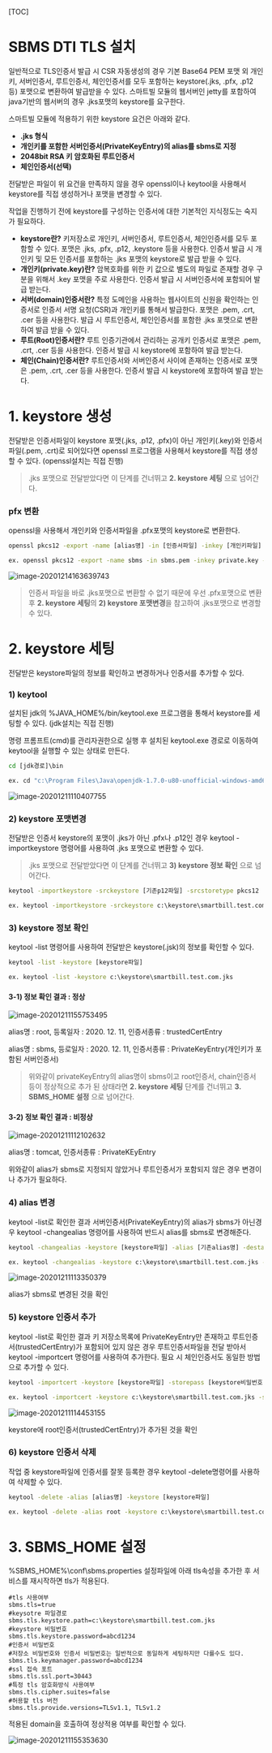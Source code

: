 [TOC]

# SBMS DTI TLS 설치

일반적으로 TLS인증서 발급 시 CSR 자동생성의 경우 기본 Base64 PEM 포맷 외 개인키, 서버인증서, 루트인증서, 체인인증서를 모두 포함하는 keystore(.jks, .pfx, .p12 등) 포맷으로 변환하여 발급받을 수 있다. 스마트빌 모듈의 웹서버인 jetty를 포함하여 java기반의 웹서버의 경우 .jks포맷의 keystore를 요구한다.

스마트빌 모듈에 적용하기 위한 keystore 요건은 아래와 같다.

- **.jks 형식**
- **개인키를 포함한 서버인증서(PrivateKeyEntry)의 alias를 sbms로 지정**
- **2048bit RSA 키 암호화된 루트인증서**
- **체인인증서(선택)**

전달받은 파일이 위 요건을 만족하지 않을 경우 openssl이나 keytool을 사용해서 keystore를 직접 생성하거나 포맷을 변경할 수 있다.

작업을 진행하기 전에 keystore를 구성하는 인증서에 대한 기본적인 지식정도는 숙지가 필요하다.

- **keystore란?** 키저장소로 개인키, 서버인증서, 루트인증서, 체인인증서를 모두 포함할 수 있다. 포맷은 .jks, .pfx, .p12, .keystore 등을 사용한다. 인증서 발급 시 개인키 및 모든 인증서를 포함하는 .jks 포맷의 keystore로 발급 받을 수 있다.
- **개인키(private.key)란?** 암복호화를 위한 키 값으로 별도의 파일로 존재할 경우 구분을 위해서 .key 포맷을 주로 사용한다. 인증서 발급 시 서버인증서에 포함되어 발급 받는다.
- **서버(domain)인증서란?** 특정 도메인을 사용하는 웹사이트의 신원을 확인하는 인증서로 인증서 서명 요청(CSR)과 개인키를 통해서 발급한다. 포맷은 .pem, .crt, .cer 등을 사용한다. 발급 시 루트인증서, 체인인증서를 포함한 .jks 포맷으로 변환하여 발급 받을 수 있다.
- **루트(Root)인증서란?** 루트 인증기관에서 관리하는 공개키 인증서로 포맷은 .pem, .crt, .cer 등을 사용한다. 인증서 발급 시 keystore에 포함하여 발급 받는다.
- **체인(Chain)인증서란?** 루트인증서와 서버인증서 사이에 존재하는 인증서로  포맷은 .pem, .crt, .cer 등을 사용한다. 인증서 발급 시 keystore에 포함하여 발급 받는다.



# 1. keystore 생성

전달받은 인증서파일이 keystore 포맷(.jks, .p12, .pfx)이 아닌 개인키(.key)와 인증서파일(.pem, .crt)로 되어있다면 openssl 프로그램을 사용해서 keystore를 직접 생성할 수 있다. (openssl설치는 직접 진행)

> .jks 포맷으로 전달받았다면 이 단계를 건너뛰고 **2. keystore 세팅** 으로 넘어간다.



### pfx 변환

openssl을 사용해서 개인키와 인증서파일을 .pfx포맷의 keystore로 변환한다.

```cmd
openssl pkcs12 -export -name [alias명] -in [인증서파일] -inkey [개인키파일] -out [변환할pfx파일]

ex. openssl pkcs12 -export -name sbms -in sbms.pem -inkey private.key -out sbms.pfx
```

![image-20201214163639743](C:\Users\user\AppData\Roaming\Typora\typora-user-images\image-20201214163639743.png)

> 인증서 파일을 바로 .jks포맷으로 변환할 수 없기 때문에 우선 .pfx포맷으로 변환 후 **2. keystore 세팅**의 **2) keystore 포맷변경**을 참고하여 .jks포맷으로 변경할 수 있다.
>



# 2. keystore 세팅

전달받은 keystore파일의 정보를 확인하고 변경하거나 인증서를 추가할 수 있다.



### 1) keytool

설치된 jdk의 %JAVA_HOME%/bin/keytool.exe 프로그램을 통해서 keystore를 세팅할 수 있다. (jdk설치는 직접 진행)

명령 프롬프트(cmd)를 관리자권한으로 실행 후 설치된 keytool.exe 경로로 이동하여 keytool을 실행할 수 있는 상태로 만든다.

```cmd
cd [jdk경로]\bin

ex. cd "c:\Program Files\Java\openjdk-1.7.0-u80-unofficial-windows-amd64-image\bin"
```

![image-20201211110407755](C:\Users\user\AppData\Roaming\Typora\typora-user-images\image-20201211110407755.png)



### 2) keystore 포맷변경

전달받은 인증서 keystore의 포맷이 .jks가 아닌 .pfx나 .p12인 경우 keytool -importkeystore 명령어를 사용하여 .jks 포맷으로 변환할 수 있다.

> .jks 포맷으로 전달받았다면 이 단계를 건너뛰고 **3) keystore 정보 확인** 으로 넘어간다.

```cmd
keytool -importkeystore -srckeystore [기존p12파일] -srcstoretype pkcs12 -destkeystore [변경할jks파일] -deststoretype jks

ex. keytool -importkeystore -srckeystore c:\keystore\smartbill.test.com.p12 -srcstoretype pkcs12 -destkeystore c:\keystore\smartbill.test.com.jks -deststoretype jks
```



### 3) keystore 정보 확인

keytool -list 명령어를 사용하여 전달받은 keystore(.jsk)의 정보를 확인할 수 있다.

```cmd
keytool -list -keystore [keystore파일]

ex. keytool -list -keystore c:\keystore\smartbill.test.com.jks
```



#### 3-1) 정보 확인 결과 : 정상

![image-20201211155753495](C:\Users\user\AppData\Roaming\Typora\typora-user-images\image-20201211155753495.png)

alias명 : root, 등록일자 : 2020. 12. 11, 인증서종류 : trustedCertEntry

alias명 : sbms, 등로일자 : 2020. 12. 11, 인증서종류 : PrivateKeyEntry(개인키가 포함된 서버인증서)

> 위와같이 privateKeyEntry의 alias명이 sbms이고 root인증서, chain인증서 등이 정상적으로 추가 된 상태라면 **2. keystore 세팅** 단계를 건너뛰고 **3. SBMS_HOME 설정** 으로 넘어간다.
>



#### 3-2) 정보 확인 결과 : 비정상

![image-20201211112102632](C:\Users\user\AppData\Roaming\Typora\typora-user-images\image-20201211112102632.png)

alias명 : tomcat, 인증서종류 : PrivateKEyEntry

위와같이 alias가 sbms로 지정되지 않았거나 루트인증서가 포함되지 않은 경우 변경이나 추가가 필요하다.



### 4) alias 변경

keytool -list로 확인한 결과 서버인증서(PrivateKeyEntry)의 alias가 sbms가 아닌경우 keytool -changealias 명령어를 사용하여 반드시 alias를 sbms로 변경해준다.

```cmd
keytool -changealias -keystore [keystore파일] -alias [기존alias명] -destalias [변경할alias명]

ex. keytool -changealias -keystore c:\keystore\smartbill.test.com.jks -alias tomcat -destalias sbms
```

![image-20201211113350379](C:\Users\user\AppData\Roaming\Typora\typora-user-images\image-20201211113350379.png)

alias가 sbms로 변경된 것을 확인



### 5) keystore 인증서 추가

keytool -list로 확인한 결과 키 저장소목록에 PrivateKeyEntry만 존재하고 루트인증서(trustedCertEntry)가 포함되어 있지 않은 경우 루트인증서파일을 전달 받아서 keytool -importcert 명령어를 사용하여 추가한다. 필요 시 체인인증서도 동일한 방법으로 추가할 수 있다.

```cmd
keytool -importcert -keystore [keystore파일] -storepass [keystore비밀번호] -trustcacerts -alias [추가할인증서alias명] -file [추가할인증서파일]

ex. keytool -importcert -keystore c:\keystore\smartbill.test.com.jks -storepass abcd1234 -trustcacerts -alias root -file c:\keystore\GLOBALSIGN_ROOT_CA.crt
```

![image-20201211114453155](C:\Users\user\AppData\Roaming\Typora\typora-user-images\image-20201211114453155.png)

keystore에 root인증서(trustedCertEntry)가 추가된 것을 확인



### 6) keystore 인증서 삭제

작업 중 keystore파일에 인증서를 잘못 등록한 경우 keytool -delete명령어를 사용하여 삭제할 수 있다.

```cmd
keytool -delete -alias [alias명] -keystore [keystore파일]

ex. keytool -delete -alias root -keystore c:\keystore\smartbill.test.com.jks
```



# 3. SBMS_HOME 설정

%SBMS_HOME%\conf\sbms.properties 설정파일에 아래 tls속성을 추가한 후 서비스를 재시작하면 tls가 적용된다.

```properties
#tls 사용여부
sbms.tls=true
#keysotre 파일경로
sbms.tls.keystore.path=c:\keystore\smartbill.test.com.jks
#keystore 비밀번호
sbms.tls.keystore.password=abcd1234
#인증서 비밀번호
#저장소 비밀번호와 인증서 비밀번호는 일반적으로 동일하게 세팅하지만 다를수도 있다.
sbms.tls.keymanager.password=abcd1234
#ssl 접속 포트
sbms.tls.ssl.port=30443
#특정 tls 암호화방식 사용여부
sbms.tls.cipher.suites=false
#허용할 tls 버전
sbms.tls.provide.versions=TLSv1.1, TLSv1.2
```



적용된 domain을 호출하여 정상적용 여부를 확인할 수 있다.

![image-20201211155353630](C:\Users\user\AppData\Roaming\Typora\typora-user-images\image-20201211155353630.png)

